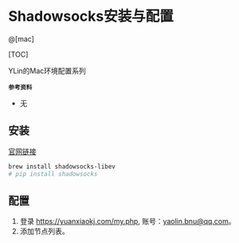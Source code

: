 # Shadowsocks安装与配置
@[mac]

[TOC]

YLin的Mac环境配置系列

**`参考资料`**
- 无


## 安装
[官网链接](https://shadowsocks.org/en/download/clients.html)

``` powershell
brew install shadowsocks-libev
# pip install shadowsocks
``` 

## 配置
1. 登录 https://yuanxiaokj.com/my.php, 账号：yaolin.bnu@qq.com。
2. 添加节点列表。

